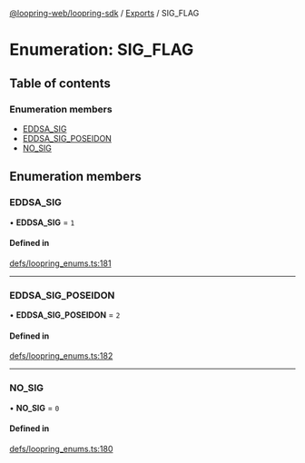 [@loopring-web/loopring-sdk](../README.md) / [Exports](../modules.md) / SIG\_FLAG

# Enumeration: SIG\_FLAG

## Table of contents

### Enumeration members

- [EDDSA\_SIG](SIG_FLAG.md#eddsa_sig)
- [EDDSA\_SIG\_POSEIDON](SIG_FLAG.md#eddsa_sig_poseidon)
- [NO\_SIG](SIG_FLAG.md#no_sig)

## Enumeration members

### EDDSA\_SIG

• **EDDSA\_SIG** = `1`

#### Defined in

[defs/loopring_enums.ts:181](https://github.com/Loopring/loopring_sdk/blob/1b21a8d/src/defs/loopring_enums.ts#L181)

___

### EDDSA\_SIG\_POSEIDON

• **EDDSA\_SIG\_POSEIDON** = `2`

#### Defined in

[defs/loopring_enums.ts:182](https://github.com/Loopring/loopring_sdk/blob/1b21a8d/src/defs/loopring_enums.ts#L182)

___

### NO\_SIG

• **NO\_SIG** = `0`

#### Defined in

[defs/loopring_enums.ts:180](https://github.com/Loopring/loopring_sdk/blob/1b21a8d/src/defs/loopring_enums.ts#L180)

